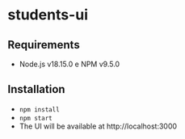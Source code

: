 # students-ui

## Requirements

- Node.js v18.15.0 e NPM v9.5.0

## Installation

- `npm install`
- `npm start`
- The UI will be available at http://localhost:3000
